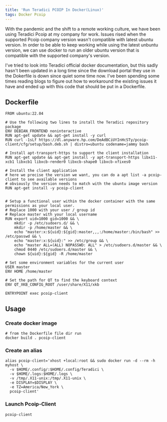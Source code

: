 ```yaml
---
title: 'Run Teradici PCOIP In Docker(Linux)'
tags: Docker Pcoip
---
```


With the pandemic and the shift to a remote working culture, we have been using Teradici Pcoip at my company for work.
Issues rised when the supported Pcoip company version wasn't compatible with latest ubuntu version. In order to be able
to keep working while using the latest unbuntu version, we can use docker to run an older ubuntu version that is compatible
with the supported company's version.

I've tried to look into Teradici official docker documentation, but this sadly hasn't been updated in a long time since 
the download portal they use in the Dokerfile is down since quiet some time now. I've been spending some times reading blogs to figure 
out how to workaround the existing issues it have and ended up with this code that should be put in a Dockerfile.


## Dockerfile
```
FROM ubuntu:22.04

# Use the following two lines to install the Teradici repository package
ENV DEBIAN_FRONTEND noninteractive
RUN apt-get update && apt-get install -y curl
RUN curl -1sLf https://dl.anyware.hp.com/DeAdBCiUYInHcSTy/pcoip-client/cfg/setup/bash.deb.sh | distro=ubuntu codename=jammy bash

# Install apt-transport-https to support the client installation
RUN apt-get update && apt-get install -y apt-transport-https libx11-xcb1 libxcb1 libxcb-render0 libxcb-shape0 libxcb-xfixes0

# Install the client application
# here we precise the version we want, you can do a apt list -a pcoip-client to see available versions
# obviously the version needs to match with the ubuntu image version
RUN apt-get install -y pcoip-client


# Setup a functional user within the docker container with the same permissions as your local user.
# Replace 1000 with your user / group id
# Replace master with your local username
RUN export uid=1000 gid=1000 && \
    mkdir -p /etc/sudoers.d/ && \
    mkdir -p /home/master && \
    echo "master:x:${uid}:${gid}:master,,,:/home/master:/bin/bash" >> /etc/passwd && \
    echo "master:x:${uid}:" >> /etc/group && \
    echo "master ALL=(ALL) NOPASSWD: ALL" > /etc/sudoers.d/master && \
    chmod 0440 /etc/sudoers.d/master && \
    chown ${uid}:${gid} -R /home/master

# Set some environment variables for the current user
USER master
ENV HOME /home/master

# Set the path for QT to find the keyboard context
ENV QT_XKB_CONFIG_ROOT /user/share/X11/xkb

ENTRYPOINT exec pcoip-client
```

## Usage

### Create docker image
```
# from the Dockerfile file dir run
docker build . pcoip-client
```

### Create an alias
```
alias pcoip-client='xhost +local:root && sudo docker run -d --rm -h myhost \
  -v $HOME/.config/:$HOME/.config/Teradici \
  -v $HOME/.logs:$HOME/.logs \
  -v /tmp/.X11-unix:/tmp/.X11-unix \
  -e DISPLAY=$DISPLAY \
  -e TZ=America/New_York \
  pcoip-client'
```

### Launch Pcoip-Client
```
pcoip-client
```
